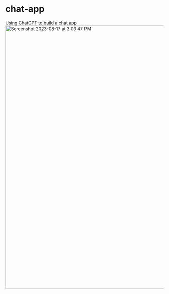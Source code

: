# chat-app
Using ChatGPT to build a chat app
<img width="838" alt="Screenshot 2023-08-17 at 3 03 47 PM" src="https://github.com/ajinkyabodke/chat-app/assets/62661565/cfc6d5cf-5488-4f87-a420-f22a815cbef3">
